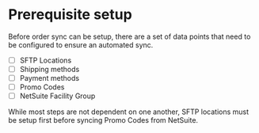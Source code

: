 # Prerequisite setup

Before order sync can be setup, there are a set of data points that need to be configured to ensure an automated sync.

- [ ] SFTP Locations
- [ ] Shipping methods
- [ ] Payment methods
- [ ] Promo Codes
- [ ] NetSuite Facility Group

While most steps are not dependent on one another, SFTP locations must be setup first before syncing Promo Codes from NetSuite.